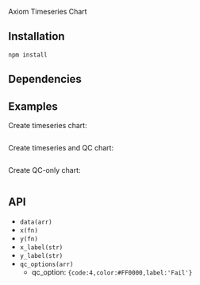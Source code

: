 Axiom Timeseries Chart


Installation
------------

``npm install``


Dependencies
------------


Examples
---

Create timeseries chart:

```

```

Create timeseries and QC chart:

```

```


Create QC-only chart:

```

```


API
---

- ``data(arr)``
- ``x(fn)``
- ``y(fn)``
- ``x_label(str)``
- ``y_label(str)``
- ``qc_options(arr)``
	- qc_option: ``{code:4,color:#FF0000,label:'Fail'}``
